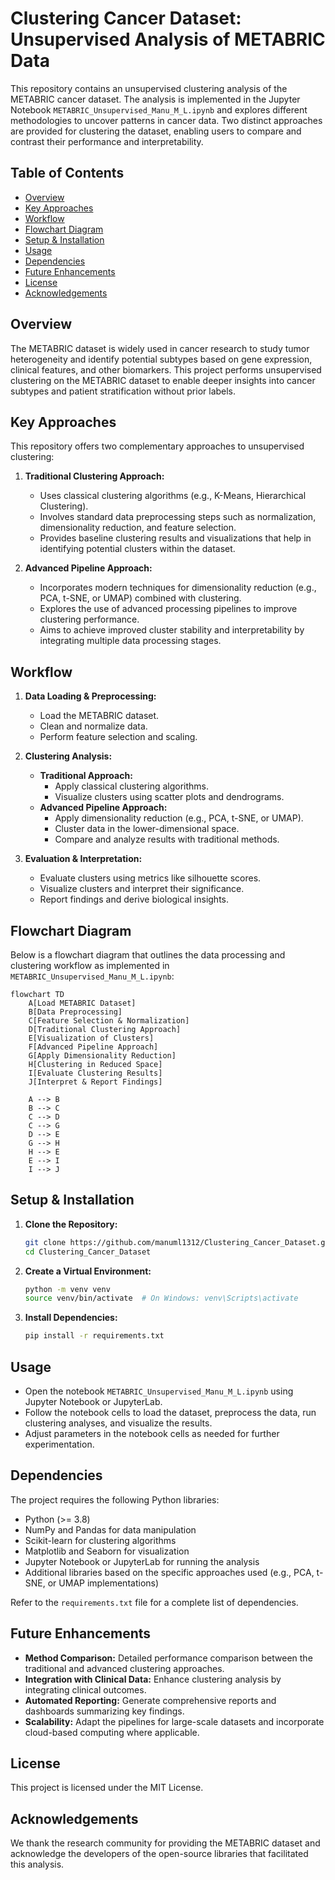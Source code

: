 # Clustering Cancer Dataset: Unsupervised Analysis of METABRIC Data

This repository contains an unsupervised clustering analysis of the METABRIC cancer dataset. The analysis is implemented in the Jupyter Notebook `METABRIC_Unsupervised_Manu_M_L.ipynb` and explores different methodologies to uncover patterns in cancer data. Two distinct approaches are provided for clustering the dataset, enabling users to compare and contrast their performance and interpretability.

## Table of Contents

- [Overview](#overview)
- [Key Approaches](#key-approaches)
- [Workflow](#workflow)
- [Flowchart Diagram](#flowchart-diagram)
- [Setup & Installation](#setup--installation)
- [Usage](#usage)
- [Dependencies](#dependencies)
- [Future Enhancements](#future-enhancements)
- [License](#license)
- [Acknowledgements](#acknowledgements)

## Overview

The METABRIC dataset is widely used in cancer research to study tumor heterogeneity and identify potential subtypes based on gene expression, clinical features, and other biomarkers. This project performs unsupervised clustering on the METABRIC dataset to enable deeper insights into cancer subtypes and patient stratification without prior labels.

## Key Approaches

This repository offers two complementary approaches to unsupervised clustering:

1. **Traditional Clustering Approach:**
   - Uses classical clustering algorithms (e.g., K-Means, Hierarchical Clustering).
   - Involves standard data preprocessing steps such as normalization, dimensionality reduction, and feature selection.
   - Provides baseline clustering results and visualizations that help in identifying potential clusters within the dataset.

2. **Advanced Pipeline Approach:**
   - Incorporates modern techniques for dimensionality reduction (e.g., PCA, t-SNE, or UMAP) combined with clustering.
   - Explores the use of advanced processing pipelines to improve clustering performance.
   - Aims to achieve improved cluster stability and interpretability by integrating multiple data processing stages.

## Workflow

1. **Data Loading & Preprocessing:**
   - Load the METABRIC dataset.
   - Clean and normalize data.
   - Perform feature selection and scaling.

2. **Clustering Analysis:**
   - **Traditional Approach:** 
     - Apply classical clustering algorithms.
     - Visualize clusters using scatter plots and dendrograms.
   - **Advanced Pipeline Approach:**
     - Apply dimensionality reduction (e.g., PCA, t-SNE, or UMAP).
     - Cluster data in the lower-dimensional space.
     - Compare and analyze results with traditional methods.

3. **Evaluation & Interpretation:**
   - Evaluate clusters using metrics like silhouette scores.
   - Visualize clusters and interpret their significance.
   - Report findings and derive biological insights.

## Flowchart Diagram

Below is a flowchart diagram that outlines the data processing and clustering workflow as implemented in `METABRIC_Unsupervised_Manu_M_L.ipynb`:

```mermaid
flowchart TD
    A[Load METABRIC Dataset]
    B[Data Preprocessing]
    C[Feature Selection & Normalization]
    D[Traditional Clustering Approach]
    E[Visualization of Clusters]
    F[Advanced Pipeline Approach]
    G[Apply Dimensionality Reduction]
    H[Clustering in Reduced Space]
    I[Evaluate Clustering Results]
    J[Interpret & Report Findings]

    A --> B
    B --> C
    C --> D
    C --> G
    D --> E
    G --> H
    H --> E
    E --> I
    I --> J
```

## Setup & Installation

1. **Clone the Repository:**
   ```bash
   git clone https://github.com/manuml1312/Clustering_Cancer_Dataset.git
   cd Clustering_Cancer_Dataset
   ```

2. **Create a Virtual Environment:**
   ```bash
   python -m venv venv
   source venv/bin/activate  # On Windows: venv\Scripts\activate
   ```

3. **Install Dependencies:**
   ```bash
   pip install -r requirements.txt
   ```

## Usage

- Open the notebook `METABRIC_Unsupervised_Manu_M_L.ipynb` using Jupyter Notebook or JupyterLab.
- Follow the notebook cells to load the dataset, preprocess the data, run clustering analyses, and visualize the results.
- Adjust parameters in the notebook cells as needed for further experimentation.

## Dependencies

The project requires the following Python libraries:
- Python (>= 3.8)
- NumPy and Pandas for data manipulation
- Scikit-learn for clustering algorithms
- Matplotlib and Seaborn for visualization
- Jupyter Notebook or JupyterLab for running the analysis
- Additional libraries based on the specific approaches used (e.g., PCA, t-SNE, or UMAP implementations)

Refer to the `requirements.txt` file for a complete list of dependencies.

## Future Enhancements

- **Method Comparison:** Detailed performance comparison between the traditional and advanced clustering approaches.
- **Integration with Clinical Data:** Enhance clustering analysis by integrating clinical outcomes.
- **Automated Reporting:** Generate comprehensive reports and dashboards summarizing key findings.
- **Scalability:** Adapt the pipelines for large-scale datasets and incorporate cloud-based computing where applicable.

## License

This project is licensed under the MIT License.

## Acknowledgements

We thank the research community for providing the METABRIC dataset and acknowledge the developers of the open-source libraries that facilitated this analysis.
